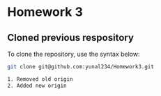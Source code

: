 # Homework 3

## Cloned previous respository

To clone the repository, use the syntax below:

```bash
git clone git@github.com:yunal234/Homework3.git

1. Removed old origin
2. Added new origin


